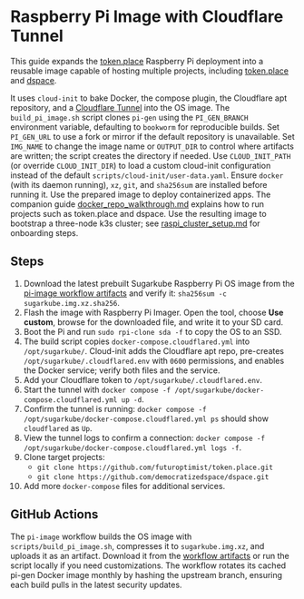 # Raspberry Pi Image with Cloudflare Tunnel

This guide expands the
[token.place](https://github.com/futuroptimist/token.place) Raspberry Pi
deployment into a reusable image capable of hosting multiple projects, including
[token.place](https://github.com/futuroptimist/token.place) and
[dspace](https://github.com/democratizedspace/dspace).

It uses `cloud-init` to bake Docker, the compose plugin, the Cloudflare apt
repository, and a
[Cloudflare Tunnel](https://developers.cloudflare.com/cloudflare-one/connections/connect-apps/)
into the OS image. The `build_pi_image.sh` script clones `pi-gen` using the
`PI_GEN_BRANCH` environment variable, defaulting to `bookworm` for reproducible
builds. Set `PI_GEN_URL` to use a fork or mirror if the default repository is
unavailable. Set `IMG_NAME` to change the image name or `OUTPUT_DIR` to control
where artifacts are written; the script creates the directory if needed. Use
`CLOUD_INIT_PATH` (or override `CLOUD_INIT_DIR`) to load a custom cloud-init
configuration instead of the default `scripts/cloud-init/user-data.yaml`.
Ensure `docker` (with its daemon running), `xz`, `git`, and `sha256sum` are
installed before running it. Use the prepared image to deploy containerized
apps. The companion guide
[docker_repo_walkthrough.md](docker_repo_walkthrough.md) explains how to run
projects such as token.place and dspace. Use the resulting image to bootstrap a
three-node k3s cluster; see [raspi_cluster_setup.md](raspi_cluster_setup.md)
for onboarding steps.

## Steps

1. Download the latest prebuilt Sugarkube Raspberry Pi OS image from the
   [pi-image workflow artifacts](https://github.com/futuroptimist/sugarkube/actions/workflows/pi-image.yml)
   and verify it: `sha256sum -c sugarkube.img.xz.sha256`.
2. Flash the image with Raspberry Pi Imager. Open the tool, choose **Use custom**,
   browse for the downloaded file, and write it to your SD card.
3. Boot the Pi and run `sudo rpi-clone sda -f` to copy the OS to an SSD.
4. The build script copies `docker-compose.cloudflared.yml` into
   `/opt/sugarkube/`. Cloud-init adds the Cloudflare apt repo, pre-creates
   `/opt/sugarkube/.cloudflared.env` with `0600` permissions, and enables the
   Docker service; verify both files and the service.
5. Add your Cloudflare token to `/opt/sugarkube/.cloudflared.env`.
6. Start the tunnel with `docker compose -f /opt/sugarkube/docker-compose.cloudflared.yml up -d`.
7. Confirm the tunnel is running: `docker compose -f /opt/sugarkube/docker-compose.cloudflared.yml ps` should show `cloudflared` as `Up`.
8. View the tunnel logs to confirm a connection:
   `docker compose -f /opt/sugarkube/docker-compose.cloudflared.yml logs -f`.
9. Clone target projects:
   - `git clone https://github.com/futuroptimist/token.place.git`
   - `git clone https://github.com/democratizedspace/dspace.git`
10. Add more `docker-compose` files for additional services.

## GitHub Actions

The `pi-image` workflow builds the OS image with `scripts/build_pi_image.sh`,
compresses it to `sugarkube.img.xz`, and uploads it as an artifact. Download it
from the [workflow artifacts](https://github.com/futuroptimist/sugarkube/actions/workflows/pi-image.yml)
or run the script locally if you need customizations. The workflow rotates its
cached pi-gen Docker image monthly by hashing the upstream branch, ensuring each
build pulls in the latest security updates.
